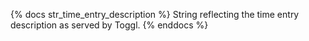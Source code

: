 {% docs str_time_entry_description %} String reflecting the time entry description as served by Toggl. {% enddocs %}